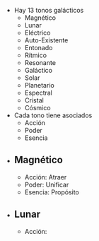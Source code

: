 - Hay 13 tonos galácticos
	- Magnético
	- Lunar
	- Eléctrico
	- Auto-Existente
	- Entonado
	- Rítmico
	- Resonante
	- Galáctico
	- Solar
	- Planetario
	- Espectral
	- Cristal
	- Cósmico
- Cada tono tiene asociados
	- Acción
	- Poder
	- Esencia
- ## Magnético
	- Acción: Atraer
	- Poder: Unificar
	- Esencia: Propósito
- ## Lunar
	- Acción: